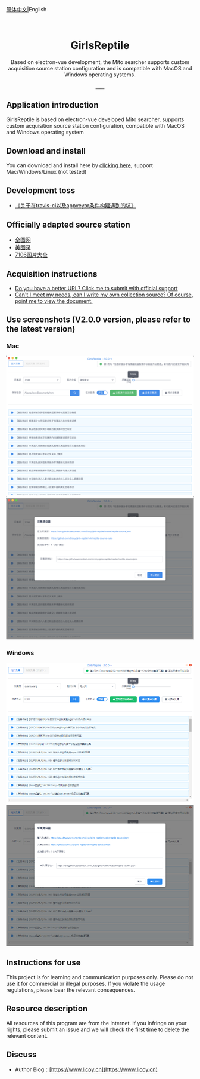 [简体中文](./README.md)|English
<div align="center">
    <img src="https://github.com/Licoy/girls-reptile/blob/master/build/icons/256x256.png?raw=true" alt="">
    <h1>GirlsReptile</h1>
    <p>Based on electron-vue development, the Mito searcher supports custom acquisition source station configuration and is compatible with MacOS and Windows operating systems.</p>
      <a href="https://travis-ci.org/Licoy/girls-reptile/builds">
        <img src="https://img.shields.io/travis/Licoy/girls-reptile?style=flat-square" alt="">
      </a>
        <a href="https://ci.appveyor.com/api/projects/status/yd6ksljlkrlmeucp/branch/master?svg=true">
            <img src="https://ci.appveyor.com/api/projects/status/yd6ksljlkrlmeucp?svg=true" alt="">
      </a>
      <a href="https://github.com/Licoy/girls-reptile/releases">
        <img src="https://img.shields.io/github/downloads/Licoy/girls-reptile/total.svg?style=flat-square" alt="">
      </a>
      <a href="https://github.com/Licoy/girls-reptile/releases/latest">
        <img src="https://img.shields.io/github/release/Licoy/girls-reptile.svg?style=flat-square" alt="">
      </a>
    <a href="https://github.com/Licoy/girls-reptile/issues">
        <img src="https://img.shields.io/github/issues/Licoy/girls-reptile.svg" alt="">
      </a>
    <a href="https://github.com/Licoy/girls-reptile/pulls">
        <img src="https://img.shields.io/github/issues-pr/Licoy/girls-reptile.svg" alt="">
      </a>
    <a href="https://github.com/Licoy">
        <img src="https://img.shields.io/badge/author-Licoy-ff69b4.svg" alt="">
      </a>
</div>

## Application introduction
GirlsReptile is based on electron-vue developed Mito searcher, supports custom acquisition source station configuration, compatible with MacOS and Windows operating system
## Download and install
You can download and install here by [clicking here](https://github.com/Licoy/girls-reptile/releases), support Mac/Windows/Linux (not tested)
## Development toss
- [《关于在travis-ci以及appveyor条件构建遇到的坑》](https://www.licoy.cn/3385.html)
## Officially adapted source station
- [全图网](http://www.quantuwang.co/)
- [美图录](https://www.meitulu.com)
- [7106图片大全](https://www.7160.com/)
## Acquisition instructions
- [Do you have a better URL? Click me to submit with official support](https://github.com/Licoy/girls-reptile/issues/new)
- [Can't I meet my needs, can I write my own collection source? Of course, point me to view the document.](https://github.com/Licoy/girls-reptile/wiki/reptile-source-rules)
## Use screenshots (V2.0.0 version, please refer to the latest version)
### Mac
![mac](./docs/image/mac-1.png)
![mac](./docs/image/mac-2.png)
### Windows
![Windows](./docs/image/win-1.png)
![Windows](./docs/image/win-2.png)
## Instructions for use
This project is for learning and communication purposes only. Please do not use it for commercial or illegal purposes. If you violate the usage regulations, please bear the relevant consequences.
## Resource description
All resources of this program are from the Internet. If you infringe on your rights, please submit an issue and we will check the first time to delete the relevant content.
## Discuss
- Author Blog：[https://www.licoy.cn](https://www.licoy.cn)
